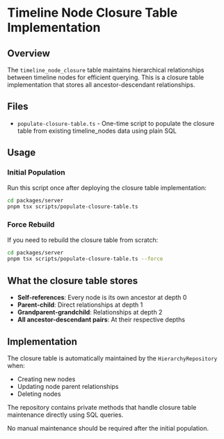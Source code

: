# Timeline Node Closure Table Implementation

## Overview

The `timeline_node_closure` table maintains hierarchical relationships between timeline nodes for efficient querying. This is a closure table implementation that stores all ancestor-descendant relationships.

## Files

- `populate-closure-table.ts` - One-time script to populate the closure table from existing timeline_nodes data using plain SQL

## Usage

### Initial Population

Run this script once after deploying the closure table implementation:

```bash
cd packages/server
pnpm tsx scripts/populate-closure-table.ts
```

### Force Rebuild

If you need to rebuild the closure table from scratch:

```bash
cd packages/server
pnpm tsx scripts/populate-closure-table.ts --force
```

## What the closure table stores

- **Self-references**: Every node is its own ancestor at depth 0
- **Parent-child**: Direct relationships at depth 1  
- **Grandparent-grandchild**: Relationships at depth 2
- **All ancestor-descendant pairs**: At their respective depths

## Implementation

The closure table is automatically maintained by the `HierarchyRepository` when:
- Creating new nodes
- Updating node parent relationships  
- Deleting nodes

The repository contains private methods that handle closure table maintenance directly using SQL queries.

No manual maintenance should be required after the initial population.